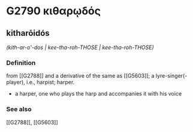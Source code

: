 # G2790 κιθαρῳδός

## kitharōidós

_(kith-ar-o'-dos | kee-tha-roh-THOSE | kee-tha-roh-THOSE)_

### Definition

from [[G2788]] and a derivative of the same as [[G5603]]; a lyre-singer(-player), i.e., harpist; harper.

- a harper, one who plays the harp and accompanies it with his voice

### See also

[[G2788]], [[G5603]]

